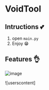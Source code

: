 # VoidTool

## Intructions 💕

1. open `main.py` 
2. Enjoy 😁

## Features 👌


![image](https://github.com/C4rI0s/VoidTool/assets/112654783/c7f96211-4e58-4750-b303-1b865c4b559f)


![userscontent]
